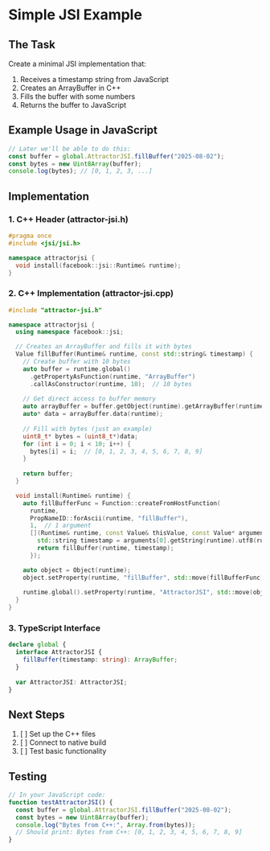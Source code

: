 # Simple JSI Example

## The Task

Create a minimal JSI implementation that:
1. Receives a timestamp string from JavaScript
2. Creates an ArrayBuffer in C++
3. Fills the buffer with some numbers
4. Returns the buffer to JavaScript

## Example Usage in JavaScript

```javascript
// Later we'll be able to do this:
const buffer = global.AttractorJSI.fillBuffer("2025-08-02");
const bytes = new Uint8Array(buffer);
console.log(bytes); // [0, 1, 2, 3, ...]
```

## Implementation

### 1. C++ Header (attractor-jsi.h)
```cpp
#pragma once
#include <jsi/jsi.h>

namespace attractorjsi {
  void install(facebook::jsi::Runtime& runtime);
}
```

### 2. C++ Implementation (attractor-jsi.cpp)
```cpp
#include "attractor-jsi.h"

namespace attractorjsi {
  using namespace facebook::jsi;

  // Creates an ArrayBuffer and fills it with bytes
  Value fillBuffer(Runtime& runtime, const std::string& timestamp) {
    // Create buffer with 10 bytes
    auto buffer = runtime.global()
      .getPropertyAsFunction(runtime, "ArrayBuffer")
      .callAsConstructor(runtime, 10);  // 10 bytes
    
    // Get direct access to buffer memory
    auto arrayBuffer = buffer.getObject(runtime).getArrayBuffer(runtime);
    auto* data = arrayBuffer.data(runtime);
    
    // Fill with bytes (just an example)
    uint8_t* bytes = (uint8_t*)data;
    for (int i = 0; i < 10; i++) {
      bytes[i] = i;  // [0, 1, 2, 3, 4, 5, 6, 7, 8, 9]
    }
    
    return buffer;
  }

  void install(Runtime& runtime) {
    auto fillBufferFunc = Function::createFromHostFunction(
      runtime,
      PropNameID::forAscii(runtime, "fillBuffer"),
      1,  // 1 argument
      [](Runtime& runtime, const Value& thisValue, const Value* arguments, size_t count) -> Value {
        std::string timestamp = arguments[0].getString(runtime).utf8(runtime);
        return fillBuffer(runtime, timestamp);
      });

    auto object = Object(runtime);
    object.setProperty(runtime, "fillBuffer", std::move(fillBufferFunc));
    
    runtime.global().setProperty(runtime, "AttractorJSI", std::move(object));
  }
}
```

### 3. TypeScript Interface
```typescript
declare global {
  interface AttractorJSI {
    fillBuffer(timestamp: string): ArrayBuffer;
  }
  
  var AttractorJSI: AttractorJSI;
}
```

## Next Steps

1. [ ] Set up the C++ files
2. [ ] Connect to native build
3. [ ] Test basic functionality

## Testing

```javascript
// In your JavaScript code:
function testAttractorJSI() {
  const buffer = global.AttractorJSI.fillBuffer("2025-08-02");
  const bytes = new Uint8Array(buffer);
  console.log("Bytes from C++:", Array.from(bytes));
  // Should print: Bytes from C++: [0, 1, 2, 3, 4, 5, 6, 7, 8, 9]
}
```

